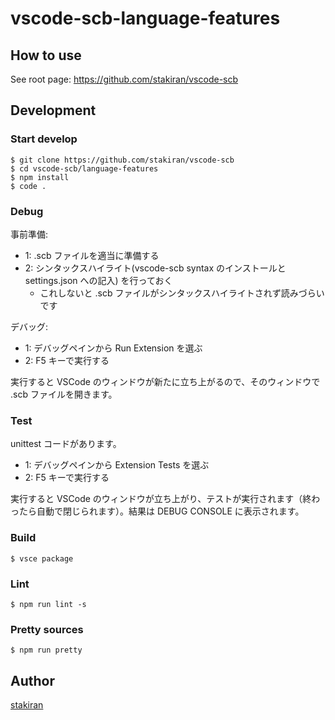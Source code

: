 # vscode-scb-language-features

## How to use
See root page: https://github.com/stakiran/vscode-scb

## Development

### Start develop

```
$ git clone https://github.com/stakiran/vscode-scb
$ cd vscode-scb/language-features
$ npm install
$ code .
```

### Debug
事前準備:

- 1: .scb ファイルを適当に準備する
- 2: シンタックスハイライト(vscode-scb syntax のインストールと settings.json への記入) を行っておく
    - これしないと .scb ファイルがシンタックスハイライトされず読みづらいです

デバッグ:

- 1: デバッグペインから Run Extension を選ぶ
- 2: F5 キーで実行する

実行すると VSCode のウィンドウが新たに立ち上がるので、そのウィンドウで .scb ファイルを開きます。

### Test
unittest コードがあります。

- 1: デバッグペインから Extension Tests を選ぶ
- 2: F5 キーで実行する

実行すると VSCode のウィンドウが立ち上がり、テストが実行されます（終わったら自動で閉じられます）。結果は DEBUG CONSOLE に表示されます。

### Build

```
$ vsce package
```

### Lint

```
$ npm run lint -s
```

### Pretty sources

```
$ npm run pretty 
```

## Author
[stakiran](https://github.com/stakiran)
